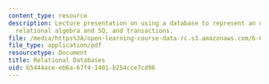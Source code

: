 ```yaml
---
content_type: resource
description: Lecture presentation on using a database to represent an object model,
  relational algebra and SQ, and transactions.
file: /media/https%3A/open-learning-course-data-rc.s3.amazonaws.com/6-005-elements-of-software-construction-fall-2008/b5444aceeb6a67f41401b254cce7cd96_MIT6_005f08_lec22.pdf
file_type: application/pdf
resourcetype: Document
title: Relational Databases
uid: b5444ace-eb6a-67f4-1401-b254cce7cd96
---
```

